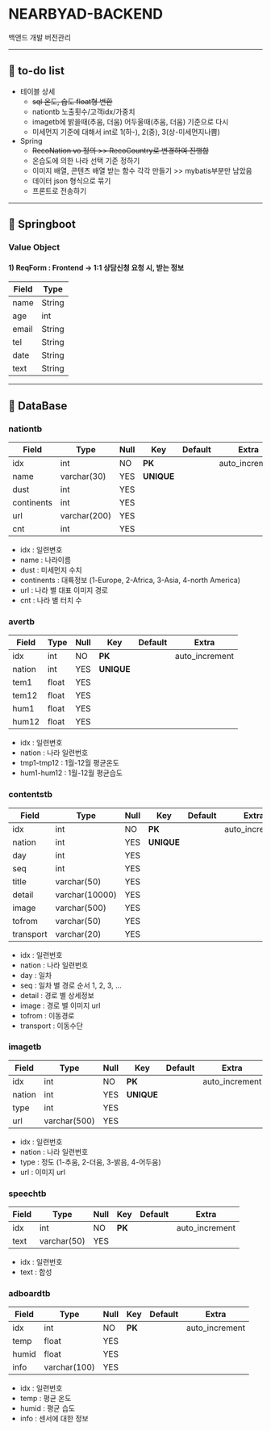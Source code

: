 # NEARBYAD-BACKEND
백앤드 개발 버전관리

****
## 💪 to-do list
* 테이블 상세
  * ~~sql 온도, 습도 float형 변환~~
  * nationtb 노출횟수/고객idx/가중치 
  * imagetb에 밝을때(추움, 더움) 어두울때(추움, 더움) 기준으로 다시
  * 미세먼지 기준에 대해서 int로 1(하-), 2(중), 3(상-미세먼지나쁨)
* Spring
  * ~~RecoNation vo 정의 >> RecoCountry로 변경하여 진행함~~
  * 온습도에 의한 나라 선택 기준 정하기
  * 이미지 배열, 콘텐츠 배열 받는 함수 각각 만들기 >> mybatis부분만 남았음
  * 데이터 json 형식으로 묶기
  * 프론트로 전송하기
****

## :dart: Springboot
### Value Object
#### 1) ReqForm : Frontend -> 1:1 상담신청 요청 시, 받는 정보
|Field|Type|
|---|---|
|name|String|
|age|int|
|email|String|
|tel|String|
|date|String|
|text|String|

***


## :dart: DataBase

### nationtb
|Field|Type|Null|Key|Default|Extra|
|---|---|---|---|---|---|
|idx|int|NO|**PK**||auto_increment|
|name|varchar(30)|YES|**UNIQUE**||
|dust|int|YES|||
|continents|int|YES|||
|url|varchar(200)|YES|
|cnt|int|YES|||
* idx : 일련변호
* name : 나라이름
* dust : 미세먼지 수치
* continents : 대륙정보 (1-Europe, 2-Africa, 3-Asia, 4-north America)
* url : 나라 별 대표 이미지 경로
* cnt : 나라 별 터치 수


### avertb
|Field|Type|Null|Key|Default|Extra|
|---|---|---|---|---|---|
|idx|int|NO|**PK**||auto_increment|
|nation|int|YES|**UNIQUE**|||
|tem1|float|YES|||
|tem12|float|YES|||
|hum1|float|YES|||
|hum12|float|YES|||
* idx : 일련변호
* nation : 나라 일련번호
* tmp1-tmp12 : 1월-12월 평균온도
* hum1-hum12 : 1월-12월 평균습도


### contentstb
|Field|Type|Null|Key|Default|Extra|
|---|---|---|---|---|---|
|idx|int|NO|**PK**||auto_increment|
|nation|int|YES|**UNIQUE**|||
|day|int|YES|||
|seq|int|YES|||
|title|varchar(50)|YES|
|detail|varchar(10000)|YES|||
|image|varchar(500)|YES|||
|tofrom|varchar(50)|YES|||
|transport|varchar(20)|YES|||
* idx : 일련번호
* nation : 나라 일련번호
* day : 일차
* seq : 일차 별 경로 순서 1, 2, 3, ...
* detail : 경로 별 상세정보
* image : 경로 별 이미지 url
* tofrom : 이동경로
* transport : 이동수단


### imagetb
|Field|Type|Null|Key|Default|Extra|
|---|---|---|---|---|---|
|idx|int|NO|**PK**||auto_increment|
|nation|int|YES|**UNIQUE**|||
|type|int|YES|
|url|varchar(500)|YES|
* idx : 일련번호
* nation : 나라 일련번호
* type : 정도 (1-추움, 2-더움, 3-밝음, 4-어두움)
* url : 이미지 url 


### speechtb
|Field|Type|Null|Key|Default|Extra|
|---|---|---|---|---|---|
|idx|int|NO|**PK**||auto_increment|
|text|varchar(50)|YES||||
* idx : 일련번호
* text : 합성 

### adboardtb
|Field|Type|Null|Key|Default|Extra|
|---|---|---|---|---|---|
|idx|int|NO|**PK**||auto_increment|
|temp|float|YES||||
|humid|float|YES||||
|info|varchar(100)|YES||||
* idx : 일련번호
* temp : 평균 온도
* humid : 평균 습도
* info : 센서에 대한 정보
